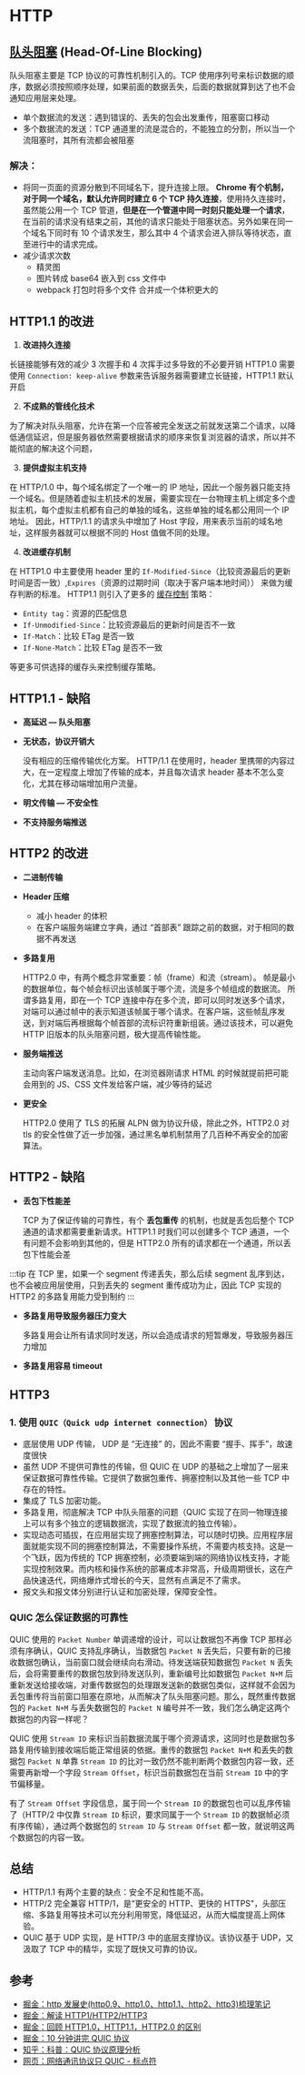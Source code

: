 # HTTP

## [队头阻塞](https://juejin.cn/post/7049296242924322830) (Head-Of-Line Blocking)

队头阻塞主要是 TCP 协议的可靠性机制引入的。TCP 使用序列号来标识数据的顺序，数据必须按照顺序处理，如果前面的数据丢失，后面的数据就算到达了也不会通知应用层来处理。

- 单个数据流的发送：遇到错误的、丢失的包会出发重传，阻塞窗口移动
- 多个数据流的发送：TCP 通道里的流是混合的，不能独立的分割，所以当一个流阻塞时，其所有流都会被阻塞

### 解决：

- 将同一页面的资源分散到不同域名下，提升连接上限。 **Chrome 有个机制，对于同一个域名，默认允许同时建立 6 个 TCP 持久连接**，使用持久连接时，虽然能公用一个 TCP 管道，**但是在一个管道中同一时刻只能处理一个请求**，在当前的请求没有结束之前，其他的请求只能处于阻塞状态。另外如果在同一个域名下同时有 10 个请求发生，那么其中 4 个请求会进入排队等待状态，直至进行中的请求完成。
- 减少请求次数
  - 精灵图
  - 图片转成 base64 嵌入到 css 文件中
  - webpack 打包时将多个文件 合并成一个体积更大的

## HTTP1.1 的改进

1. **改进持久连接**

长链接能够有效的减少 3 次握手和 4 次挥手过多导致的不必要开销
HTTP1.0 需要使用 `Connection: keep-alive` 参数来告诉服务器需要建立长链接，HTTP1.1 默认开启

2. **不成熟的管线化技术**

为了解决对队头阻塞，允许在第一个应答被完全发送之前就发送第二个请求，以降低通信延迟，但是服务器依然需要根据请求的顺序来恢复浏览器的请求，所以并不能彻底的解决这个问题，

3. **提供虚拟主机支持**

在 HTTP/1.0 中，每个域名绑定了一个唯一的 IP 地址，因此一个服务器只能支持一个域名。但是随着虚拟主机技术的发展，需要实现在一台物理主机上绑定多个虚拟主机，每个虚拟主机都有自己的单独的域名，这些单独的域名都公用同一个 IP 地址。
因此，HTTP/1.1 的请求头中增加了 Host 字段，用来表示当前的域名地址，这样服务器就可以根据不同的 Host 值做不同的处理。

4. **改进缓存机制**

在 HTTP1.0 中主要使用 header 里的 `If-Modified-Since`（比较资源最后的更新时间是否一致）,`Expires`（资源的过期时间（取决于客户端本地时间）） 来做为缓存判断的标准。
HTTP1.1 则引入了更多的 [缓存控制](/knowledge/browser/cache.md) 策略：

- `Entity tag`：资源的匹配信息
- `If-Unmodified-Since`：比较资源最后的更新时间是否不一致
- `If-Match`：比较 ETag 是否一致
- `If-None-Match`：比较 ETag 是否不一致

等更多可供选择的缓存头来控制缓存策略。

## HTTP1.1 - 缺陷

- **高延迟 — 队头阻塞**

- **无状态，协议开销大**

  没有相应的压缩传输优化方案。 HTTP/1.1 在使用时，header 里携带的内容过大，在一定程度上增加了传输的成本，并且每次请求 header 基本不怎么变化，尤其在移动端增加用户流量。

- **明文传输 — 不安全性**

- **不支持服务端推送**

## HTTP2 的改进

- **二进制传输**

- **Header 压缩**

  - 减小 header 的体积
  - 在客户端服务端建立字典，通过 “首部表” 跟踪之前的数据，对于相同的数据不再发送

- **多路复用**

  HTTP2.0 中，有两个概念非常重要：帧（frame）和流（stream）。
  帧是最小的数据单位，每个帧会标识出该帧属于哪个流，流是多个帧组成的数据流。
  所谓多路复用，即在一个 TCP 连接中存在多个流，即可以同时发送多个请求，对端可以通过帧中的表示知道该帧属于哪个请求。在客户端，这些帧乱序发送，到对端后再根据每个帧首部的流标识符重新组装。通过该技术，可以避免 HTTP 旧版本的队头阻塞问题，极大提高传输性能。

- **服务端推送**

  主动向客户端发送消息。比如，在浏览器刚请求 HTML 的时候就提前把可能会用到的 JS、CSS 文件发给客户端，减少等待的延迟

- **更安全**

  HTTP2.0 使用了 TLS 的拓展 ALPN 做为协议升级，除此之外，HTTP2.0 对 tls 的安全性做了近一步加强，通过黑名单机制禁用了几百种不再安全的加密算法。

## HTTP2 - 缺陷

- **丢包下性能差**

  TCP 为了保证传输的可靠性，有个 **丢包重传** 的机制，也就是丢包后整个 TCP 通道的请求都需要重新请求。HTTP1.1 时我们可以创建多个 TCP 通道，一个有问题不会影响到其他的，但是 HTTP2.0 所有的请求都在一个通道，所以丢包下性能会差

:::tip
在 TCP 里，如果一个 segment 传递丢失，那么后续 segment 乱序到达，也不会被应用层使用，只到丢失的 segment 重传成功为止，因此 TCP 实现的 HTTP2 的多路复用能力受到制约
:::

- **多路复用导致服务器压力变大**

  多路复用会让所有请求同时发送，所以会造成请求的短暂爆发，导致服务器压力增加

- **多路复用容易 timeout**

## HTTP3

### 1. 使用 `QUIC（Quick udp internet connection）` 协议

- 底层使用 UDP 传输， UDP 是 “无连接” 的，因此不需要 “握手、挥手”，故速度很快
- 虽然 UDP 不提供可靠性的传输，但 QUIC 在 UDP 的基础之上增加了一层来保证数据可靠性传输。它提供了数据包重传、拥塞控制以及其他一些 TCP 中存在的特性。
- 集成了 TLS 加密功能。
- 多路复用，彻底解决 TCP 中队头阻塞的问题（QUIC 实现了在同一物理连接上可以有多个独立的逻辑数据流，实现了数据流的独立传输）。
- 实现动态可插拔，在应用层实现了拥塞控制算法，可以随时切换。应用程序层面就能实现不同的拥塞控制算法，不需要操作系统，不需要内核支持。这是一个飞跃，因为传统的 TCP 拥塞控制，必须要端到端的网络协议栈支持，才能实现控制效果。而内核和操作系统的部署成本非常高，升级周期很长，这在产品快速迭代，网络爆炸式增长的今天，显然有点满足不了需求。
- 报文头和报文体分别进行认证和加密处理，保障安全性。

### QUIC 怎么保证数据的可靠性

QUIC 使用的 `Packet Number` 单调递增的设计，可以让数据包不再像 TCP 那样必须有序确认，QUIC 支持乱序确认，当数据包 `Packet N` 丢失后，只要有新的已接收数据包确认，当前窗口就会继续向右滑动。待发送端获知数据包 `Packet N` 丢失后，会将需要重传的数据包放到待发送队列，重新编号比如数据包 `Packet N+M` 后重新发送给接收端，对重传数据包的处理跟发送新的数据包类似，这样就不会因为丢包重传将当前窗口阻塞在原地，从而解决了队头阻塞问题。那么，既然重传数据包的 `Packet N+M` 与丢失数据包的 `Packet N` 编号并不一致，我们怎么确定这两个数据包的内容一样呢？

QUIC 使用 `Stream ID` 来标识当前数据流属于哪个资源请求，这同时也是数据包多路复用传输到接收端后能正常组装的依据。重传的数据包 `Packet N+M` 和丢失的数据包 `Packet N` 单靠 `Stream ID` 的比对一致仍然不能判断两个数据包内容一致，还需要再新增一个字段 `Stream Offset`，标识当前数据包在当前 `Stream ID` 中的字节偏移量。

有了 `Stream Offset` 字段信息，属于同一个 `Stream ID` 的数据包也可以乱序传输了（HTTP/2 中仅靠 `Stream ID` 标识，要求同属于一个 `Stream ID` 的数据帧必须有序传输），通过两个数据包的 `Stream ID` 与 `Stream Offset` 都一致，就说明这两个数据包的内容一致。

## 总结

- HTTP/1.1 有两个主要的缺点：安全不足和性能不高。
- HTTP/2 完全兼容 HTTP/1，是“更安全的 HTTP、更快的 HTTPS"，头部压缩、多路复用等技术可以充分利用带宽，降低延迟，从而大幅度提高上网体验。
- QUIC 基于 UDP 实现，是 HTTP/3 中的底层支撑协议。该协议基于 UDP，又汲取了 TCP 中的精华，实现了既快又可靠的协议。

## 参考

- [掘金：http 发展史(http0.9、http1.0、http1.1、http2、http3)梳理笔记](https://juejin.cn/post/6844904001528397837)
- [掘金：解读 HTTP1/HTTP2/HTTP3](https://juejin.cn/post/6995109407545622542)
- [掘金：回顾 HTTP1.0，HTTP1.1，HTTP2.0 的区别](https://juejin.cn/post/6904423377499324423)
- [掘金：10 分钟讲完 QUIC 协议](https://juejin.cn/post/7077439753993322510)
- [知乎：科普：QUIC 协议原理分析](https://zhuanlan.zhihu.com/p/32553477)
- [网页：网络通讯协议只 QUIC - 标点符](https://www.biaodianfu.com/quic.html#Stream%E5%B1%82)
